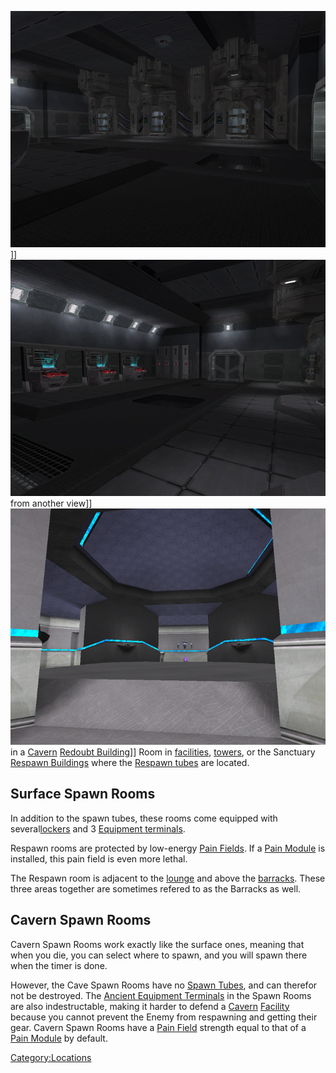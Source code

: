 ![](/images/SpawnRoom.jpg "fig:SpawnRoom.jpg")\]\]
![](/images/SpawnRoom2.jpg "fig:SpawnRoom2.jpg") from another view\]\]
![](/images/CaveSpawnRoom.jpg "fig:CaveSpawnRoom.jpg") in a
[Cavern](/Cavern "wikilink") [Redoubt
Building](/Redoubt_Building "wikilink")\]\] Room in
[facilities](/facilities "wikilink"), [towers](/towers "wikilink"), or the
Sanctuary [Respawn Buildings](/Respawn_Building "wikilink") where the
[Respawn tubes](/Respawn_tube "wikilink") are located.

## Surface Spawn Rooms

In addition to the spawn tubes, these rooms come equipped with
several[lockers](/lockers "wikilink") and 3 [Equipment
terminals](/Equipment_terminal "wikilink").

Respawn rooms are protected by low-energy [Pain
Fields](/Pain_Field "wikilink"). If a [Pain
Module](/Pain_Module "wikilink") is installed, this pain field is even
more lethal.

The Respawn room is adjacent to the [lounge](/lounge "wikilink") and
above the [barracks](/barracks "wikilink"). These three areas together
are sometimes refered to as the Barracks as well.

## Cavern Spawn Rooms

Cavern Spawn Rooms work exactly like the surface ones, meaning that when
you die, you can select where to spawn, and you will spawn there when
the timer is done.

However, the Cave Spawn Rooms have no [Spawn
Tubes](/Spawn_Tube "wikilink"), and can therefor not be destroyed. The
[Ancient Equipment Terminals](/Ancient_Equipment_Terminal "wikilink") in
the Spawn Rooms are also indestructable, making it harder to defend a
[Cavern](/Cavern "wikilink") [Facility](/Facility "wikilink") because you
cannot prevent the Enemy from respawning and getting their gear. Cavern
Spawn Rooms have a [Pain Field](/Pain_Field "wikilink") strength equal to
that of a [Pain Module](/Pain_Module "wikilink") by default.

[Category:Locations](/Category:Locations "wikilink")
